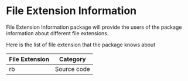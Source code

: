 # File Extension Information

File Extension Information package will provide the users of the package information about different file extensions. 

Here is the list of file extension that the package knows about

| File Extension      | Category |
| ----------- | ----------- |
| rb      | Source code       |
